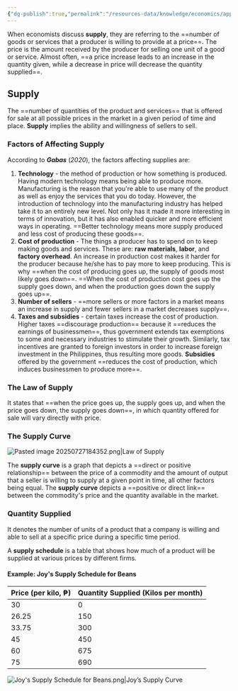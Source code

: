 ```yaml
---
{"dg-publish":true,"permalink":"/resources-data/knowledge/economics/applied-economics/market-supply/"}
---
```


When economists discuss **supply**, they are referring to the ==number of goods or services that a producer is willing to provide at a price==. The price is the amount received by the producer for selling one unit of a good or service. Almost often, ==a price increase leads to an increase in the quantity given, while a decrease in price will decrease the quantity supplied==.

## Supply
The ==number of quantities of the product and services== that is offered for sale at all possible prices in the market in a given period of time and place. **Supply** implies the ability and willingness of sellers to sell.

### Factors of Affecting Supply
According to ***Gabas*** (*2020*), the factors affecting supplies are:
1. **Technology** - the method of production or how something is produced. Having modern technology means being able to produce more. Manufacturing is the reason that you're able to use many of the product as well as enjoy the services that you do today. However, the introduction of technology into the manufacturing industry has helped take it to an entirely new level. Not only has it made it more interesting in terms of innovation, but it has also enabled quicker and more efficient ways in operating. ==Better technology means more supply produced and less cost of producing these goods==.
2. **Cost of production** - The things a producer has to spend on to keep making goods and services. These are: **raw materials**, **labor**, and **factory overhead**. An increase in production cost makes it harder for the producer because he/she has to pay more to keep producing. This is why ==when the cost of producing goes up, the supply of goods most likely goes down==. ==When the cost of production cost goes up the supply goes down, and when the production goes down the supply goes up==.
3. **Number of sellers** - ==more sellers or more factors in a market means an increase in supply and fewer sellers in a market decreases supply==.
4. **Taxes and subsidies** - certain taxes increase the cost of production. Higher taxes ==discourage production== because it ==reduces the earnings of businessmen==, thus government extends tax exemptions to some and necessary industries to stimulate their growth. Similarly, tax incentives are granted to foreign investors in order to increase foreign investment in the Philippines, thus resulting more goods. **Subsidies** offered by the government ==reduces the cost of production, which induces businessmen to produce more==.

### The Law of Supply
It states that ==when the price goes up, the supply goes up, and when the price goes down, the supply goes down==, in which quantity offered for sale will vary directly with price.

### The Supply Curve

![Pasted image 20250727184352.png|Law of Supply](/img/user/Pasted%20image%2020250727184352.png)

The **supply curve** is a graph that depicts a ==direct or positive relationship== between the price of a commodity and the amount of output that a seller is willing to supply at a given point in time, all other factors being equal. The **supply curve** depicts a ==positive or direct link== between the commodity's price and the quantity available in the market.

### Quantity Supplied
It denotes the number of units of a product that a company is willing and able to sell at a specific price during a specific time period.

A **supply schedule** is a table that shows how much of a product will be supplied at various prices by different firms.

#### Example: Joy's Supply Schedule for Beans

| **Price** (per kilo, ₱) | **Quantity Supplied** (Kilos per month) |
| ----------------------- | --------------------------------------- |
| 30                      | 0                                       |
| 26.25                   | 150                                     |
| 33.75                   | 300                                     |
| 45                      | 450                                     |
| 60                      | 675                                     |
| 75                      | 690                                     |

![Joy's Supply Schedule for Beans.png|Joy’s Supply Curve](/img/user/References/Economics/Images/Joy's%20Supply%20Schedule%20for%20Beans.png)
